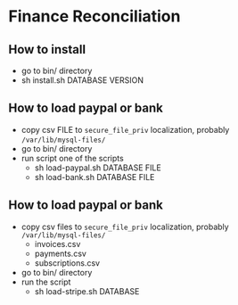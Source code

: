 # Finance Reconciliation

## How to install

* go to bin/ directory
* sh install.sh DATABASE VERSION

## How to load paypal or bank

* copy csv FILE to `secure_file_priv` localization, probably `/var/lib/mysql-files/`
* go to bin/ directory
* run script one of the scripts
  * sh load-paypal.sh DATABASE FILE
  * sh load-bank.sh DATABASE FILE

## How to load paypal or bank

* copy csv files to `secure_file_priv` localization, probably `/var/lib/mysql-files/`
  * invoices.csv
  * payments.csv
  * subscriptions.csv
* go to bin/ directory
* run the script
  * sh load-stripe.sh DATABASE
